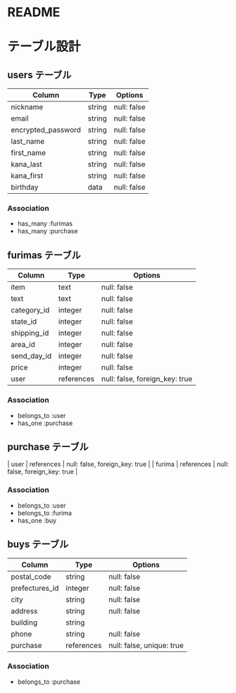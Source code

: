 # README

# テーブル設計

## users テーブル

| Column               | Type       | Options     |
| -------------------- | ---------- | ----------- |
| nickname             | string     | null: false |
| email                | string     | null: false |
| encrypted_password   | string     | null: false |
| last_name            | string     | null: false |
| first_name           | string     | null: false |
| kana_last            | string     | null: false |
| kana_first           | string     | null: false |
| birthday             | data       | null: false |

### Association

- has_many :furimas
- has_many :purchase

## furimas テーブル

| Column      | Type       | Options                        |
| ----------- | ---------- | ------------------------------ |
| item        | text       | null: false                    |
| text        | text       | null: false                    |
| category_id | integer    | null: false                    |
| state_id    | integer    | null: false                    |
| shipping_id | integer    | null: false                    |
| area_id     | integer    | null: false                    |
| send_day_id | integer    | null: false                    |
| price       | integer    | null: false                    |
| user        | references | null: false, foreign_key: true |

### Association

- belongs_to :user
- has_one :purchase

## purchase テーブル

| user        | references | null: false, foreign_key: true |
| furima      | references | null: false, foreign_key: true |

### Association

- belongs_to :user
- belongs_to :furima
- has_one :buy

## buys テーブル

| Column         | Type       | Options                   |
| -------------- | ---------- | ------------------------- |
| postal_code    | string     | null: false               |
| prefectures_id | integer    | null: false               |
| city           | string     | null: false               |
| address        | string     | null: false               |
| building       | string     |                           |
| phone          | string     | null: false               |
| purchase       | references | null: false, unique: true |

### Association

- belongs_to :purchase